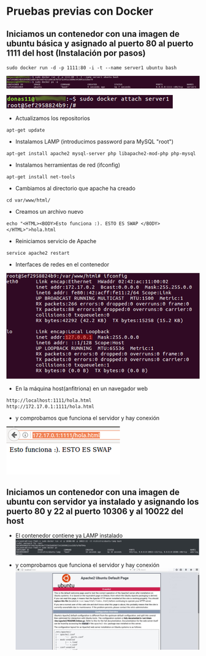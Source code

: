 # Pruebas previas con Docker
## Iniciamos un contenedor con una imagen de ubuntu básica y asignado al puerto 80 al puerto 1111 del host (Instalación por pasos) 
~~~
sudo docker run -d -p 1111:80 -i -t --name server1 ubuntu bash
~~~

![img](https://github.com/donas11/swap1617/blob/master/Prácticas/Práctica1/Previo/1.png)

![img](https://github.com/donas11/swap1617/blob/master/Prácticas/Práctica1/Previo/2.png)

  * Actualizamos los repositorios
~~~
apt-get update
~~~
  * Instalamos LAMP (introducimos password para MySQL "root")
~~~
apt-get install apache2 mysql-server php libapache2-mod-php php-mysql
~~~
  * Instalamos herramientas de red (ifconfig)
~~~
apt-get install net-tools
~~~

  * Cambiamos al directorio que apache ha creado
~~~
cd var/www/html/
~~~

  * Creamos un archivo nuevo
~~~
echo "<HTML><BODY>Esto funciona :). ESTO ES SWAP </BODY></HTML>">hola.html
~~~

  * Reiniciamos servicio de Apache
~~~
service apache2 restart
~~~

  * Interfaces de redes en el contenedor

![img](https://github.com/donas11/swap1617/blob/master/Prácticas/Práctica1/Previo/3.png)

  * En la máquina host(anfitriona) en un navegador web
~~~
http://localhost:1111/hola.html
http://172.17.0.1:1111/hola.html
~~~

  *  y comprobamos que funciona el servidor y hay conexión

![img](https://github.com/donas11/swap1617/blob/master/Prácticas/Práctica1/Previo/4.png)

##  Iniciamos un contenedor con una imagen de ubuntu con servidor ya instalado y asignando los puerto 80 y 22 al puerto 10306 y al 10022 del host 
 
 * El contenedor contiene ya LAMP instalado  
![img](https://github.com/donas11/swap1617/blob/master/Prácticas/Práctica1/Previo/5.png)
 
 * y comprobamos que funciona el servidor y hay conexión
![img](https://github.com/donas11/swap1617/blob/master/Prácticas/Práctica1/Previo/6.png)




